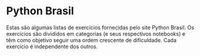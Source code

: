 # Python Brasil
Estas são algumas listas de exercícios fornecidas pelo site Python Brasil. Os exercícios são divididos em categorias (e seus respectivos notebooks) e têm como objetivo seguir uma ordem crescente de dificuldade. Cada exercício é independente dos outros.
